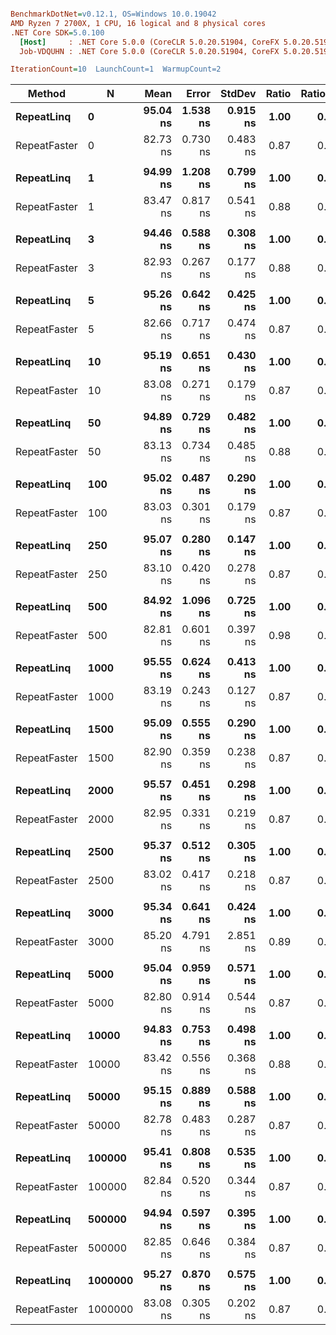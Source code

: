 ``` ini

BenchmarkDotNet=v0.12.1, OS=Windows 10.0.19042
AMD Ryzen 7 2700X, 1 CPU, 16 logical and 8 physical cores
.NET Core SDK=5.0.100
  [Host]     : .NET Core 5.0.0 (CoreCLR 5.0.20.51904, CoreFX 5.0.20.51904), X64 RyuJIT
  Job-VDQUHN : .NET Core 5.0.0 (CoreCLR 5.0.20.51904, CoreFX 5.0.20.51904), X64 RyuJIT

IterationCount=10  LaunchCount=1  WarmupCount=2  

```
|       Method |       N |     Mean |    Error |   StdDev | Ratio | RatioSD |
|------------- |-------- |---------:|---------:|---------:|------:|--------:|
|   **RepeatLinq** |       **0** | **95.04 ns** | **1.538 ns** | **0.915 ns** |  **1.00** |    **0.00** |
| RepeatFaster |       0 | 82.73 ns | 0.730 ns | 0.483 ns |  0.87 |    0.01 |
|              |         |          |          |          |       |         |
|   **RepeatLinq** |       **1** | **94.99 ns** | **1.208 ns** | **0.799 ns** |  **1.00** |    **0.00** |
| RepeatFaster |       1 | 83.47 ns | 0.817 ns | 0.541 ns |  0.88 |    0.01 |
|              |         |          |          |          |       |         |
|   **RepeatLinq** |       **3** | **94.46 ns** | **0.588 ns** | **0.308 ns** |  **1.00** |    **0.00** |
| RepeatFaster |       3 | 82.93 ns | 0.267 ns | 0.177 ns |  0.88 |    0.00 |
|              |         |          |          |          |       |         |
|   **RepeatLinq** |       **5** | **95.26 ns** | **0.642 ns** | **0.425 ns** |  **1.00** |    **0.00** |
| RepeatFaster |       5 | 82.66 ns | 0.717 ns | 0.474 ns |  0.87 |    0.00 |
|              |         |          |          |          |       |         |
|   **RepeatLinq** |      **10** | **95.19 ns** | **0.651 ns** | **0.430 ns** |  **1.00** |    **0.00** |
| RepeatFaster |      10 | 83.08 ns | 0.271 ns | 0.179 ns |  0.87 |    0.00 |
|              |         |          |          |          |       |         |
|   **RepeatLinq** |      **50** | **94.89 ns** | **0.729 ns** | **0.482 ns** |  **1.00** |    **0.00** |
| RepeatFaster |      50 | 83.13 ns | 0.734 ns | 0.485 ns |  0.88 |    0.01 |
|              |         |          |          |          |       |         |
|   **RepeatLinq** |     **100** | **95.02 ns** | **0.487 ns** | **0.290 ns** |  **1.00** |    **0.00** |
| RepeatFaster |     100 | 83.03 ns | 0.301 ns | 0.179 ns |  0.87 |    0.00 |
|              |         |          |          |          |       |         |
|   **RepeatLinq** |     **250** | **95.07 ns** | **0.280 ns** | **0.147 ns** |  **1.00** |    **0.00** |
| RepeatFaster |     250 | 83.10 ns | 0.420 ns | 0.278 ns |  0.87 |    0.00 |
|              |         |          |          |          |       |         |
|   **RepeatLinq** |     **500** | **84.92 ns** | **1.096 ns** | **0.725 ns** |  **1.00** |    **0.00** |
| RepeatFaster |     500 | 82.81 ns | 0.601 ns | 0.397 ns |  0.98 |    0.01 |
|              |         |          |          |          |       |         |
|   **RepeatLinq** |    **1000** | **95.55 ns** | **0.624 ns** | **0.413 ns** |  **1.00** |    **0.00** |
| RepeatFaster |    1000 | 83.19 ns | 0.243 ns | 0.127 ns |  0.87 |    0.00 |
|              |         |          |          |          |       |         |
|   **RepeatLinq** |    **1500** | **95.09 ns** | **0.555 ns** | **0.290 ns** |  **1.00** |    **0.00** |
| RepeatFaster |    1500 | 82.90 ns | 0.359 ns | 0.238 ns |  0.87 |    0.01 |
|              |         |          |          |          |       |         |
|   **RepeatLinq** |    **2000** | **95.57 ns** | **0.451 ns** | **0.298 ns** |  **1.00** |    **0.00** |
| RepeatFaster |    2000 | 82.95 ns | 0.331 ns | 0.219 ns |  0.87 |    0.00 |
|              |         |          |          |          |       |         |
|   **RepeatLinq** |    **2500** | **95.37 ns** | **0.512 ns** | **0.305 ns** |  **1.00** |    **0.00** |
| RepeatFaster |    2500 | 83.02 ns | 0.417 ns | 0.218 ns |  0.87 |    0.00 |
|              |         |          |          |          |       |         |
|   **RepeatLinq** |    **3000** | **95.34 ns** | **0.641 ns** | **0.424 ns** |  **1.00** |    **0.00** |
| RepeatFaster |    3000 | 85.20 ns | 4.791 ns | 2.851 ns |  0.89 |    0.03 |
|              |         |          |          |          |       |         |
|   **RepeatLinq** |    **5000** | **95.04 ns** | **0.959 ns** | **0.571 ns** |  **1.00** |    **0.00** |
| RepeatFaster |    5000 | 82.80 ns | 0.914 ns | 0.544 ns |  0.87 |    0.01 |
|              |         |          |          |          |       |         |
|   **RepeatLinq** |   **10000** | **94.83 ns** | **0.753 ns** | **0.498 ns** |  **1.00** |    **0.00** |
| RepeatFaster |   10000 | 83.42 ns | 0.556 ns | 0.368 ns |  0.88 |    0.01 |
|              |         |          |          |          |       |         |
|   **RepeatLinq** |   **50000** | **95.15 ns** | **0.889 ns** | **0.588 ns** |  **1.00** |    **0.00** |
| RepeatFaster |   50000 | 82.78 ns | 0.483 ns | 0.287 ns |  0.87 |    0.01 |
|              |         |          |          |          |       |         |
|   **RepeatLinq** |  **100000** | **95.41 ns** | **0.808 ns** | **0.535 ns** |  **1.00** |    **0.00** |
| RepeatFaster |  100000 | 82.84 ns | 0.520 ns | 0.344 ns |  0.87 |    0.01 |
|              |         |          |          |          |       |         |
|   **RepeatLinq** |  **500000** | **94.94 ns** | **0.597 ns** | **0.395 ns** |  **1.00** |    **0.00** |
| RepeatFaster |  500000 | 82.85 ns | 0.646 ns | 0.384 ns |  0.87 |    0.01 |
|              |         |          |          |          |       |         |
|   **RepeatLinq** | **1000000** | **95.27 ns** | **0.870 ns** | **0.575 ns** |  **1.00** |    **0.00** |
| RepeatFaster | 1000000 | 83.08 ns | 0.305 ns | 0.202 ns |  0.87 |    0.01 |
